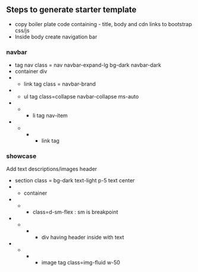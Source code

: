 ## Steps to generate starter template
- copy boiler plate code containing - title, body and cdn links to bootstrap css/js
- Inside body create navigation bar
### navbar
- tag nav class = nav navbar-expand-lg bg-dark navbar-dark
- container div
- - link tag class = navbar-brand 
- - ul tag class=collapse navbar-collapse ms-auto
- - - li tag nav-item 
- - - - link tag

### showcase
<p>Add text descriptions/images header</p>

- section class = bg-dark text-light p-5 text center
- - container
- - -  class=d-sm-flex : sm is breakpoint
- - - - div having header inside with text
- - - - image tag class=img-fluid w-50    



